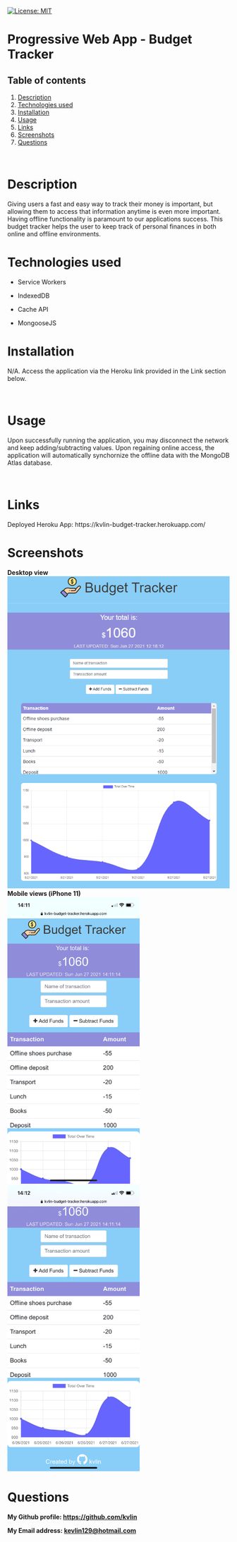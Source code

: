 [![License: MIT](https://img.shields.io/badge/License-MIT-yellow.svg)](https://opensource.org/licenses/MIT)

<h1>Progressive Web App - Budget Tracker</h1>
<!-- Table of content -->
<h2>Table of contents</h2>

1. [Description](#Description)
2. [Technologies used](#Technologies-Used)
3. [Installation](#Installation)
4. [Usage](#Usage)
5. [Links](#Links)
6. [Screenshots](#Screenshots)
7. [Questions](#Questions) 


<br>

<h1>Description</h1>
<p>Giving users a fast and easy way to track their money is important, but allowing them to access that information anytime is even more important. Having offline functionality is paramount to our applications success. This budget tracker helps the user to keep track of personal finances in both online and offline environments. 

<br/>
<h1>Technologies used</h1>

- Service Workers

- IndexedDB

- Cache API

- MongooseJS

<h1>Installation</h1>
<p>N/A. Access the application via the Heroku link provided in the Link section below.</p>
<br>
<h1>Usage</h1>
<p>Upon successfully running the application, you may disconnect the network and keep adding/subtracting values. Upon regaining online access, the application will automatically synchornize the offline data with the MongoDB Atlas database.</p>
<br>
<h1>Links</h1>
<p>Deployed Heroku App: <a target="_blank">https://kvlin-budget-tracker.herokuapp.com/</a>
<br>
<h1>Screenshots</h1>
<strong>Desktop view</strong>
<img src="./public/images/desktop-screenshot.png" alt="Desktop screenshot"><br/>
<strong>Mobile views (iPhone 11)<strong>
<br/>
<img src="./public/images/iphone11-screenshot-1.png" alt="Desktop screenshot" width="300"style="margin-right:30px">
<img src="./public/images/iphone11-screenshot-2.png" width="300" alt="Desktop screenshot">
<br>
<h1>Questions</h1>
<p><span>My Github profile: </span><a href="https://github.com/kvlin" class="col-12">https://github.com/kvlin</a></p>
<p><span>My Email address: </span><a href = "mailto: kevlin129@hotmail.com">kevlin129@hotmail.com</a></p>
</p>
